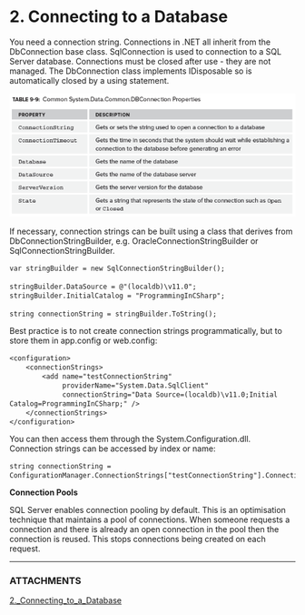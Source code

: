 # 2\. Connecting to a Database

You need a connection string. Connections in .NET all inherit from the
DbConnection base class. SqlConnection is used to connection to a SQL Server
database. Connections must be closed after use - they are not managed. The
DbConnection class implements IDisposable so is automatically closed by a
using statement.


![noteattachment1][94f6a35d6576e7f99dcec9ae12ceba5b]

  

  

If necessary, connection strings can be built using a class that derives from
DbConnectionStringBuilder, e.g. OracleConnectionStringBuilder or
SqlConnectionStringBuilder.

    var stringBuilder = new SqlConnectionStringBuilder();
    
    stringBuilder.DataSource = @"(localdb)\v11.0";
    stringBuilder.InitialCatalog = "ProgrammingInCSharp";
    
    string connectionString = stringBuilder.ToString(); 

Best practice is to not create connection strings programmatically, but to
store them in app.config or web.config:

  

    <configuration>
        <connectionStrings>
            <add name="testConnectionString"
                 providerName="System.Data.SqlClient"
                 connectionString="Data Source=(localdb)\v11.0;Initial Catalog=ProgrammingInCSharp;" />
        </connectionStrings>
    </configuration>

  

You can then access them through the System.Configuration.dll. Connection
strings can be accessed by index or name:

  

    string connectionString =
    ConfigurationManager.ConnectionStrings["testConnectionString"].ConnectionString;

  

 **Connection Pools**

SQL Server enables connection pooling by default. This is an optimisation
technique that maintains a pool of connections. When someone requests a
connection and there is already an open connection in the pool then the
connection is reused. This stops connections being created on each request.


---
### ATTACHMENTS
[94f6a35d6576e7f99dcec9ae12ceba5b]: media/2._Connecting_to_a_Database
[2._Connecting_to_a_Database](media/2._Connecting_to_a_Database)

<!--stackedit_data:
eyJoaXN0b3J5IjpbLTE1OTQ4ODI3NzddfQ==
-->